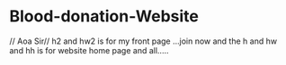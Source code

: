 # Blood-donation-Website
// Aoa Sir//
h2 and hw2 is for my  front page ...join now
and the h and hw and hh is for website home page and all.....
